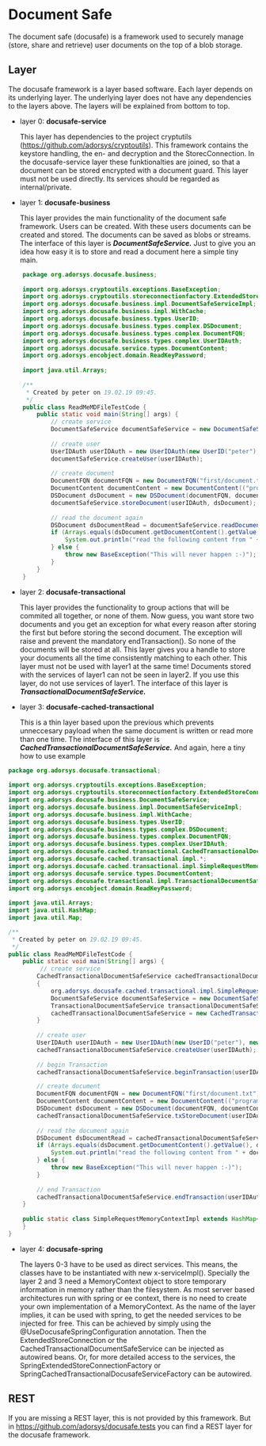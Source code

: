 # Document Safe

The document safe (docusafe) is a framework used to securely manage (store, share and retrieve) user documents on the top of a blob storage.

## Layer
The docusafe framework is a layer based software. Each layer depends on its underlying layer. The underlying layer does not have any dependencies to the layers above. 
The layers will be explained from bottom to top. 
* layer 0: **docusafe-service**

    This layer has dependencies to the project cryptutils (https://github.com/adorsys/cryptoutils). This framework contains the keystore handling, 
the en- and decryption and the StorecConnection. In the docusafe-service layer these funktionalties are joined, so that a document can be stored encrypted with a document guard.
This layer must not be used directly. Its services should be regarded as internal/private.
 
* layer 1: **docusafe-business**

    This layer provides the main functionality of the document safe framework. Users can be created. With these users documents can be created and stored. The documents can be saved as blobs or streams. 
The interface of this layer is ***DocumentSafeService.*** Just to give you an idea how easy it is to store and read a document here a simple tiny main.

```java
    package org.adorsys.docusafe.business;
    
    import org.adorsys.cryptoutils.exceptions.BaseException;
    import org.adorsys.cryptoutils.storeconnectionfactory.ExtendedStoreConnectionFactory;
    import org.adorsys.docusafe.business.impl.DocumentSafeServiceImpl;
    import org.adorsys.docusafe.business.impl.WithCache;
    import org.adorsys.docusafe.business.types.UserID;
    import org.adorsys.docusafe.business.types.complex.DSDocument;
    import org.adorsys.docusafe.business.types.complex.DocumentFQN;
    import org.adorsys.docusafe.business.types.complex.UserIDAuth;
    import org.adorsys.docusafe.service.types.DocumentContent;
    import org.adorsys.encobject.domain.ReadKeyPassword;
    
    import java.util.Arrays;
    
    /**
     * Created by peter on 19.02.19 09:45.
     */
    public class ReadMeMDFileTestCode {
        public static void main(String[] args) {
            // create service
            DocumentSafeService documentSafeService = new DocumentSafeServiceImpl(WithCache.TRUE, ExtendedStoreConnectionFactory.get());
    
            // create user
            UserIDAuth userIDAuth = new UserIDAuth(new UserID("peter"), new ReadKeyPassword("passwordOfPeter"));
            documentSafeService.createUser(userIDAuth);
    
            // create document
            DocumentFQN documentFQN = new DocumentFQN("first/document.txt");
            DocumentContent documentContent = new DocumentContent(("programming is the mirror of your mind").getBytes());
            DSDocument dsDocument = new DSDocument(documentFQN, documentContent, null);
            documentSafeService.storeDocument(userIDAuth, dsDocument);
    
            // read the document again
            DSDocument dsDocumentRead = documentSafeService.readDocument(userIDAuth, documentFQN);
            if (Arrays.equals(dsDocument.getDocumentContent().getValue(), dsDocumentRead.getDocumentContent().getValue()) == true) {
                System.out.println("read the following content from " + documentFQN + ":" + new String(dsDocumentRead.getDocumentContent().getValue()));
            } else {
                throw new BaseException("This will never happen :-)");
            }
        }
    }

```
* layer 2: **docusafe-transactional**

    This layer provides the functionality to group actions that will be commited all together, or none of them. Now guess, you want store two documents and you get an exception 
for what every reason after storing the first but before storing the second document. The exception will raise and prevent the mandatory endTransaction(). So none of the documents 
will be stored at all. This layer gives you a handle to store your documents all the time consistently matching to each other.
This layer must not be used with layer1 at the same time! Documents stored with the services of layer1 can not be seen in layer2. If you use this layer, do not use services of layer1.
The interface of this layer is ***TransactionalDocumentSafeService.***
 
* layer 3: **docusafe-cached-transactional**

    This is a thin layer based upon the previous which prevents unneccesary payload when the same document is written or read more than one time. 
The interface of this layer is ***CachedTransactionalDocumentSafeService.*** And again, here a tiny how to use example

```java
package org.adorsys.docusafe.transactional;
    
import org.adorsys.cryptoutils.exceptions.BaseException;
import org.adorsys.cryptoutils.storeconnectionfactory.ExtendedStoreConnectionFactory;
import org.adorsys.docusafe.business.DocumentSafeService;
import org.adorsys.docusafe.business.impl.DocumentSafeServiceImpl;
import org.adorsys.docusafe.business.impl.WithCache;
import org.adorsys.docusafe.business.types.UserID;
import org.adorsys.docusafe.business.types.complex.DSDocument;
import org.adorsys.docusafe.business.types.complex.DocumentFQN;
import org.adorsys.docusafe.business.types.complex.UserIDAuth;
import org.adorsys.docusafe.cached.transactional.CachedTransactionalDocumentSafeService;
import org.adorsys.docusafe.cached.transactional.impl.*;
import org.adorsys.docusafe.cached.transactional.impl.SimpleRequestMemoryContextImpl;
import org.adorsys.docusafe.service.types.DocumentContent;
import org.adorsys.docusafe.transactional.impl.TransactionalDocumentSafeServiceImpl;
import org.adorsys.encobject.domain.ReadKeyPassword;
    
import java.util.Arrays;
import java.util.HashMap;
import java.util.Map;

/**
 * Created by peter on 19.02.19 09:45.
 */
public class ReadMeMDFileTestCode {
    public static void main(String[] args) {
         // create service
        CachedTransactionalDocumentSafeService cachedTransactionalDocumentSafeService;
        {
            org.adorsys.docusafe.cached.transactional.impl.SimpleRequestMemoryContextImpl simpleRequestMemoryContext = new org.adorsys.docusafe.cached.transactional.impl.SimpleRequestMemoryContextImpl();
            DocumentSafeService documentSafeService = new DocumentSafeServiceImpl(WithCache.TRUE, ExtendedStoreConnectionFactory.get());
            TransactionalDocumentSafeService transactionalDocumentSafeService = new TransactionalDocumentSafeServiceImpl(simpleRequestMemoryContext, documentSafeService);
            cachedTransactionalDocumentSafeService = new CachedTransactionalDocumentSafeServiceImpl(simpleRequestMemoryContext, transactionalDocumentSafeService);
        }
    
        // create user
        UserIDAuth userIDAuth = new UserIDAuth(new UserID("peter"), new ReadKeyPassword("passwordOfPeter"));
        cachedTransactionalDocumentSafeService.createUser(userIDAuth);
    
        // begin Transaction
        cachedTransactionalDocumentSafeService.beginTransaction(userIDAuth);

        // create document
        DocumentFQN documentFQN = new DocumentFQN("first/document.txt");
        DocumentContent documentContent = new DocumentContent(("programming is the mirror of your mind").getBytes());
        DSDocument dsDocument = new DSDocument(documentFQN, documentContent, null);
        cachedTransactionalDocumentSafeService.txStoreDocument(userIDAuth, dsDocument);
    
        // read the document again
        DSDocument dsDocumentRead = cachedTransactionalDocumentSafeService.txReadDocument(userIDAuth, documentFQN);
        if (Arrays.equals(dsDocument.getDocumentContent().getValue(), dsDocumentRead.getDocumentContent().getValue()) == true) {
            System.out.println("read the following content from " + documentFQN + ":" + new String(dsDocumentRead.getDocumentContent().getValue()));
        } else {
            throw new BaseException("This will never happen :-)");
        }
    
        // end Transaction
        cachedTransactionalDocumentSafeService.endTransaction(userIDAuth);
    }
    
    public static class SimpleRequestMemoryContextImpl extends HashMap<Object, Object> {
    }
}
```
    
* layer 4: **docusafe-spring**
    
    The layers 0-3 have to be used as direct services. This means, the classes have to be instantiated with new x-serviceImpl(). 
Specially the layer 2 and 3 need a MemoryContext object to store temporary information in memory 
rather than the filesystem.
As most server based architectures run 
with spring or ee context, there is no need to create your own implementation of a MemoryContext.
As the name of the layer implies,
it can be used with spring, to get the needed services to be injected for free.
This can be achieved by simply using the @UseDocusafeSpringConfiguration annotation. Then the ExtendedStoreConnection or the 
CachedTransactionalDocumentSafeService can be injected as autowired beans. Or, for more detailed access to the services, the
SpringExtendedStoreConnectionFactory or SpringCachedTransactionalDocusafeServiceFactory can be autowired.
 
## REST
If you are missing a REST layer, this is not provided by this framework. But in https://github.com/adorsys/docusafe.tests you can find a REST layer for the docusafe framework.
